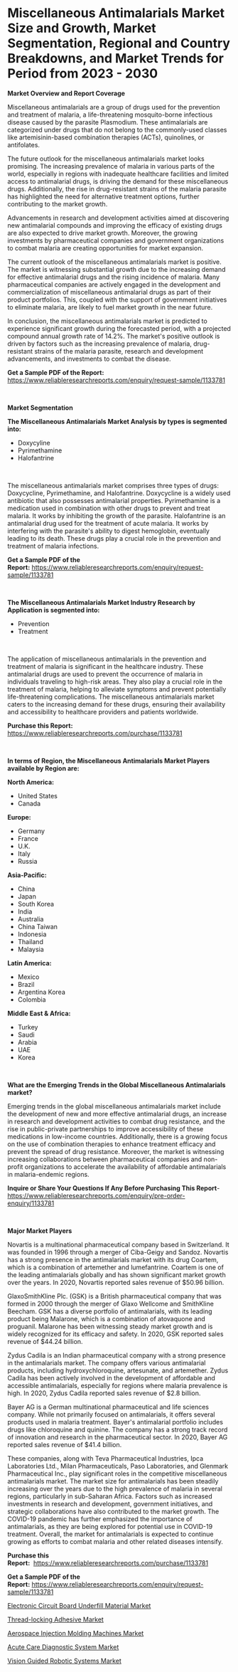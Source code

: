 <p><h1>Miscellaneous Antimalarials Market Size and Growth, Market Segmentation, Regional and Country Breakdowns, and Market Trends for Period from 2023 -  2030</h1></p><p><strong>Market Overview and Report Coverage</strong></p>
<p><p>Miscellaneous antimalarials are a group of drugs used for the prevention and treatment of malaria, a life-threatening mosquito-borne infectious disease caused by the parasite Plasmodium. These antimalarials are categorized under drugs that do not belong to the commonly-used classes like artemisinin-based combination therapies (ACTs), quinolines, or antifolates.</p><p>The future outlook for the miscellaneous antimalarials market looks promising. The increasing prevalence of malaria in various parts of the world, especially in regions with inadequate healthcare facilities and limited access to antimalarial drugs, is driving the demand for these miscellaneous drugs. Additionally, the rise in drug-resistant strains of the malaria parasite has highlighted the need for alternative treatment options, further contributing to the market growth.</p><p>Advancements in research and development activities aimed at discovering new antimalarial compounds and improving the efficacy of existing drugs are also expected to drive market growth. Moreover, the growing investments by pharmaceutical companies and government organizations to combat malaria are creating opportunities for market expansion.</p><p>The current outlook of the miscellaneous antimalarials market is positive. The market is witnessing substantial growth due to the increasing demand for effective antimalarial drugs and the rising incidence of malaria. Many pharmaceutical companies are actively engaged in the development and commercialization of miscellaneous antimalarial drugs as part of their product portfolios. This, coupled with the support of government initiatives to eliminate malaria, are likely to fuel market growth in the near future.</p><p>In conclusion, the miscellaneous antimalarials market is predicted to experience significant growth during the forecasted period, with a projected compound annual growth rate of 14.2%. The market's positive outlook is driven by factors such as the increasing prevalence of malaria, drug-resistant strains of the malaria parasite, research and development advancements, and investments to combat the disease.</p></p>
<p><strong>Get a Sample PDF of the Report:</strong> <a href="https://www.reliableresearchreports.com/enquiry/request-sample/1133781">https://www.reliableresearchreports.com/enquiry/request-sample/1133781</a></p>
<p>&nbsp;</p>
<p><strong>Market Segmentation</strong></p>
<p><strong>The Miscellaneous Antimalarials Market Analysis by types is segmented into:</strong></p>
<p><ul><li>Doxycyline</li><li>Pyrimethamine</li><li>Halofantrine</li></ul></p>
<p>&nbsp;</p>
<p><p>The miscellaneous antimalarials market comprises three types of drugs: Doxycycline, Pyrimethamine, and Halofantrine. Doxycycline is a widely used antibiotic that also possesses antimalarial properties. Pyrimethamine is a medication used in combination with other drugs to prevent and treat malaria. It works by inhibiting the growth of the parasite. Halofantrine is an antimalarial drug used for the treatment of acute malaria. It works by interfering with the parasite's ability to digest hemoglobin, eventually leading to its death. These drugs play a crucial role in the prevention and treatment of malaria infections.</p></p>
<p><strong>Get a Sample PDF of the Report:</strong>&nbsp;<a href="https://www.reliableresearchreports.com/enquiry/request-sample/1133781">https://www.reliableresearchreports.com/enquiry/request-sample/1133781</a></p>
<p>&nbsp;</p>
<p><strong>The Miscellaneous Antimalarials Market Industry Research by Application is segmented into:</strong></p>
<p><ul><li>Prevention</li><li>Treatment</li></ul></p>
<p>&nbsp;</p>
<p><p>The application of miscellaneous antimalarials in the prevention and treatment of malaria is significant in the healthcare industry. These antimalarial drugs are used to prevent the occurrence of malaria in individuals traveling to high-risk areas. They also play a crucial role in the treatment of malaria, helping to alleviate symptoms and prevent potentially life-threatening complications. The miscellaneous antimalarials market caters to the increasing demand for these drugs, ensuring their availability and accessibility to healthcare providers and patients worldwide.</p></p>
<p><strong>Purchase this Report:</strong>&nbsp; <a href="https://www.reliableresearchreports.com/purchase/1133781">https://www.reliableresearchreports.com/purchase/1133781</a></p>
<p>&nbsp;</p>
<p><strong>In terms of Region, the Miscellaneous Antimalarials Market Players available by Region are:</strong></p>
<p>
    <p> <strong> North America: </strong>
        <ul>
            <li>United States</li>
            <li>Canada</li>
        </ul>
        </p> 
    <p> <strong> Europe: </strong>
        <ul>
            <li>Germany</li>
            <li>France</li>
            <li>U.K.</li>
            <li>Italy</li>
            <li>Russia</li>
        </ul>
        </p> 
    <p> <strong> Asia-Pacific: </strong>
        <ul>
            <li>China</li>
            <li>Japan</li>
            <li>South Korea</li>
            <li>India</li>
            <li>Australia</li>
            <li>China Taiwan</li>
            <li>Indonesia</li>
            <li>Thailand</li>
            <li>Malaysia</li>
        </ul>
        </p> 
    <p> <strong> Latin America: </strong>
        <ul>
            <li>Mexico</li>
            <li>Brazil</li>
            <li>Argentina Korea</li>
            <li>Colombia</li>
        </ul>
        </p> 
    <p> <strong> Middle East & Africa: </strong>
        <ul>
            <li>Turkey</li>
            <li>Saudi</li>
            <li>Arabia</li>
            <li>UAE</li>
            <li>Korea</li>
        </ul>
    </p>
    </p>
<p>&nbsp;</p>
<p><strong>What are the Emerging Trends in the Global Miscellaneous Antimalarials market?</strong></p>
<p><p>Emerging trends in the global miscellaneous antimalarials market include the development of new and more effective antimalarial drugs, an increase in research and development activities to combat drug resistance, and the rise in public-private partnerships to improve accessibility of these medications in low-income countries. Additionally, there is a growing focus on the use of combination therapies to enhance treatment efficacy and prevent the spread of drug resistance. Moreover, the market is witnessing increasing collaborations between pharmaceutical companies and non-profit organizations to accelerate the availability of affordable antimalarials in malaria-endemic regions.</p></p>
<p><strong>Inquire or Share Your Questions If Any Before Purchasing This Report</strong>- <a href="https://www.reliableresearchreports.com/enquiry/pre-order-enquiry/1133781">https://www.reliableresearchreports.com/enquiry/pre-order-enquiry/1133781</a></p>
<p>&nbsp;</p>
<p><strong>Major Market Players</strong></p>
<p><p>Novartis is a multinational pharmaceutical company based in Switzerland. It was founded in 1996 through a merger of Ciba-Geigy and Sandoz. Novartis has a strong presence in the antimalarials market with its drug Coartem, which is a combination of artemether and lumefantrine. Coartem is one of the leading antimalarials globally and has shown significant market growth over the years. In 2020, Novartis reported sales revenue of $50.96 billion.</p><p>GlaxoSmithKline Plc. (GSK) is a British pharmaceutical company that was formed in 2000 through the merger of Glaxo Wellcome and SmithKline Beecham. GSK has a diverse portfolio of antimalarials, with its leading product being Malarone, which is a combination of atovaquone and proguanil. Malarone has been witnessing steady market growth and is widely recognized for its efficacy and safety. In 2020, GSK reported sales revenue of $44.24 billion.</p><p>Zydus Cadila is an Indian pharmaceutical company with a strong presence in the antimalarials market. The company offers various antimalarial products, including hydroxychloroquine, artesunate, and artemether. Zydus Cadila has been actively involved in the development of affordable and accessible antimalarials, especially for regions where malaria prevalence is high. In 2020, Zydus Cadila reported sales revenue of $2.8 billion.</p><p>Bayer AG is a German multinational pharmaceutical and life sciences company. While not primarily focused on antimalarials, it offers several products used in malaria treatment. Bayer's antimalarial portfolio includes drugs like chloroquine and quinine. The company has a strong track record of innovation and research in the pharmaceutical sector. In 2020, Bayer AG reported sales revenue of $41.4 billion.</p><p>These companies, along with Teva Pharmaceutical Industries, Ipca Laboratories Ltd., Milan Pharmaceuticals, Paso Laboratories, and Glenmark Pharmaceutical Inc., play significant roles in the competitive miscellaneous antimalarials market. The market size for antimalarials has been steadily increasing over the years due to the high prevalence of malaria in several regions, particularly in sub-Saharan Africa. Factors such as increased investments in research and development, government initiatives, and strategic collaborations have also contributed to the market growth. The COVID-19 pandemic has further emphasized the importance of antimalarials, as they are being explored for potential use in COVID-19 treatment. Overall, the market for antimalarials is expected to continue growing as efforts to combat malaria and other related diseases intensify.</p></p>
<p><strong>Purchase this Report:</strong>&nbsp;&nbsp;<a href="https://www.reliableresearchreports.com/purchase/1133781">https://www.reliableresearchreports.com/purchase/1133781</a></p>
<p></p>
<p><strong>Get a Sample PDF of the Report:</strong>&nbsp;<a href="https://www.reliableresearchreports.com/enquiry/request-sample/1133781">https://www.reliableresearchreports.com/enquiry/request-sample/1133781</a></p>
<p><p><a href="https://medium.com/@melissahaag/electronic-circuit-board-underfill-material-market-size-and-market-trends-complete-industry-41d114d22b50">Electronic Circuit Board Underfill Material Market</a></p><p><a href="https://medium.com/@piercehoppe2023/thread-locking-adhesive-market-comprehensive-assessment-by-type-application-and-geography-b5fe29436a28">Thread-locking Adhesive Market</a></p><p><a href="https://github.com/gaydyna/Market-Research-Report-List-1/blob/main/aerospace-injection-molding-machines-market.md">Aerospace Injection Molding Machines Market</a></p><p><a href="https://www.linkedin.com/pulse/acute-care-diagnostic-system-market-size-share-global-vk4if/">Acute Care Diagnostic System Market</a></p><p><a href="https://github.com/amonskiyk/Market-Research-Report-List-1/blob/main/vision-guided-robotic-systems-market.md">Vision Guided Robotic Systems Market</a></p></p>
